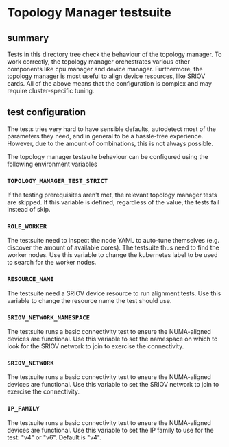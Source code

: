 # Topology Manager testsuite

## summary

Tests in this directory tree check the behaviour of the topology manager.
To work correctly, the topology manager orchestrates various other components like cpu manager and device manager.
Furthermore, the topology manager is most useful to align device resources, like SRIOV cards.
All of the above means that the configuration is complex and may require cluster-specific tuning.

## test configuration

The tests tries very hard to have sensible defaults, autodetect most of the parameters they need, and in general
to be a hassle-free experience. However, due to the amount of combinations, this is not always possible.

The topology manager testsuite behaviour can be configured using the following environment variables

### `TOPOLOGY_MANAGER_TEST_STRICT`

If the testing prerequisites aren't met, the relevant topology manager tests are skipped.
If this variable is defined, regardless of the value, the tests fail instead of skip.

### `ROLE_WORKER`

The testsuite need to inspect the node YAML to auto-tune themselves (e.g. discover the amount of available cores).
The testsuite thus need to find the worker nodes.
Use this variable to change the kubernetes label to be used to search for the worker nodes.

### `RESOURCE_NAME`

The testsuite need a SRIOV device resource to run alignment tests.
Use this variable to change the resource name the test should use.

### `SRIOV_NETWORK_NAMESPACE`

The testsuite runs a basic connectivity test to ensure the NUMA-aligned devices are functional.
Use this variable to set the namespace on which to look for the SRIOV network to join to exercise the connectivity.

### `SRIOV_NETWORK`

The testsuite runs a basic connectivity test to ensure the NUMA-aligned devices are functional.
Use this variable to set the SRIOV network to join to exercise the connectivity.

### `IP_FAMILY`

The testsuite runs a basic connectivity test to ensure the NUMA-aligned devices are functional.
Use this variable to set the IP family to use for the test: "v4" or "v6". Default is "v4".

